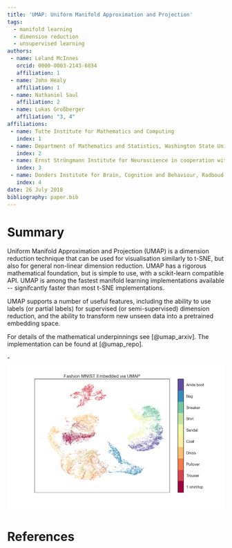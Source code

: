 ```yaml
---
title: 'UMAP: Uniform Manifold Approximation and Projection'
tags:
  - manifold learning
  - dimension reduction
  - unsupervised learning
authors:
 - name: Leland McInnes
   orcid: 0000-0003-2143-6834
   affiliation: 1
 - name: John Healy
   affiliation: 1
 - name: Nathaniel Saul
   affiliation: 2
 - name: Lukas Großberger
   affiliation: "3, 4"
affiliations:
 - name: Tutte Institute for Mathematics and Computing
   index: 1
 - name: Department of Mathematics and Statistics, Washington State University
   index: 2
 - name: Ernst Strüngmann Institute for Neuroscience in cooperation with Max Planck Society
   index: 3
 - name: Donders Institute for Brain, Cognition and Behaviour, Radboud Universiteit
   index: 4
date: 26 July 2018
bibliography: paper.bib
---
```


# Summary

Uniform Manifold Approximation and Projection (UMAP) is a dimension reduction technique
that can be used for  visualisation similarly to t-SNE, but also for general non-linear
dimension reduction. UMAP has a rigorous mathematical foundation, but is simple to use,
with a scikit-learn compatible API. UMAP is among the fastest manifold learning
implementations available -- signifcantly faster than most t-SNE implementations.

UMAP supports a number of useful features, including the ability to use labels
(or partial labels) for supervised (or semi-supervised) dimension reduction,
and the ability to transform new unseen data into a pretrained embedding space.

For details of the mathematical underpinnings see [@umap_arxiv]. The implementation
can be found at [@umap_repo].

-![Fashion MNIST embedded via UMAP](images/umap_example_fashion_mnist1.png)

# References
